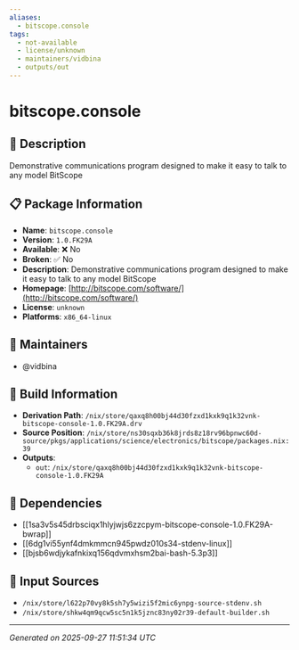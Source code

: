 ```yaml
---
aliases:
  - bitscope.console
tags:
  - not-available
  - license/unknown
  - maintainers/vidbina
  - outputs/out
---
```


# bitscope.console

## 📝 Description

Demonstrative communications program designed to make it easy to talk to any model BitScope

## 📋 Package Information

- **Name**: `bitscope.console`
- **Version**: `1.0.FK29A`
- **Available**: ❌ No
- **Broken**: ✅ No
- **Description**: Demonstrative communications program designed to make it easy to talk to any model BitScope
- **Homepage**: [http://bitscope.com/software/](http://bitscope.com/software/)
- **License**: `unknown`
- **Platforms**: `x86_64-linux`
## 👥 Maintainers

- @vidbina


## 🔧 Build Information

- **Derivation Path**: `/nix/store/qaxq8h00bj44d30fzxd1kxk9q1k32vnk-bitscope-console-1.0.FK29A.drv`
- **Source Position**: `/nix/store/ns30sqxb36k8jrds8z18rv96bpnwc60d-source/pkgs/applications/science/electronics/bitscope/packages.nix:39`
- **Outputs**:
  - `out`:  `/nix/store/qaxq8h00bj44d30fzxd1kxk9q1k32vnk-bitscope-console-1.0.FK29A`

## 🔗 Dependencies

- [[1sa3v5s45drbsciqx1hlyjwjs6zzcpym-bitscope-console-1.0.FK29A-bwrap]]
- [[6dg1vi55ynf4dmkmmcn945pwdz010s34-stdenv-linux]]
- [[bjsb6wdjykafnkixq156qdvmxhsm2bai-bash-5.3p3]]

## 📁 Input Sources

- `/nix/store/l622p70vy8k5sh7y5wizi5f2mic6ynpg-source-stdenv.sh`
- `/nix/store/shkw4qm9qcw5sc5n1k5jznc83ny02r39-default-builder.sh`

---
*Generated on 2025-09-27 11:51:34 UTC*
